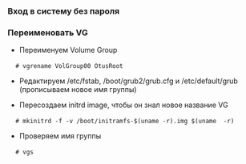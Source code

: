 ### Вход в систему без пароля

### Переименовать VG
- Переименуем Volume Group

&nbsp;&nbsp;&nbsp;&nbsp;`# vgrename VolGroup00 OtusRoot`

- Редактируем /etc/fstab, /boot/grub2/grub.cfg и /etc/default/grub (прописываем новое имя группы)

- Пересоздаем initrd image, чтобы он знал новое название VG

&nbsp;&nbsp;&nbsp;&nbsp;`# mkinitrd -f -v /boot/initramfs-$(uname -r).img $(uname  -r)`

- Проверяем имя группы

&nbsp;&nbsp;&nbsp;&nbsp;`# vgs`
